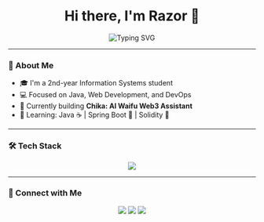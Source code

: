 <h1 align="center">Hi there, I'm Razor 👋</h1>
<p align="center">
  <img src="https://readme-typing-svg.herokuapp.com?font=Fira+Code&size=22&pause=1000&center=true&vCenter=true&width=440&lines=I+like+coffe;Long+life+learner;HIDOEPPP+JOKOWIII+!!!" alt="Typing SVG" />
</p>

---

### 🌟 About Me
- 🎓 I'm a 2nd-year Information Systems student  
- 💻 Focused on Java, Web Development, and DevOps  
- 🚀 Currently building **Chika: AI Waifu Web3 Assistant**  
- 🧠 Learning: Java ☕ | Spring Boot 🌱 | Solidity 🧱 


---

### 🛠️ Tech Stack
<p align="center">
  <img src="https://skillicons.dev/icons?i=java,spring,html,css,js,php,mysql,solidity,linux,git,github,vscode" />
</p>

---

### 💬 Connect with Me
<p align="center">
  <a href="mailto:hafid16206@gmail.com"><img src="https://img.shields.io/badge/Email-red?logo=gmail&style=for-the-badge" /></a>
  <a href="https://x.com/2021Ezwin"><img src="https://img.shields.io/badge/X-%23000000.svg?style=for-the-badge&logo=X&logoColor=white" /></a>
  <a href="https://steamcommunity.com/profiles/76561199180814368"><img src ="https://img.shields.io/badge/steam-%23000000.svg?style=for-the-badge&logo=steam&logoColor=white"/></a>
</p>
